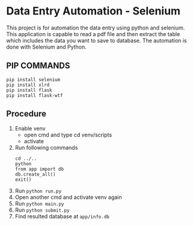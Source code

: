 # Data Entry Automation - Selenium

This project is for automation the data entry using python and selenium. This application is capable to read a pdf file and then extract the table which includes the data you want to save to database. The automation is done with Selenium and Python.

## PIP COMMANDS
```
pip install selenium
pip install xlrd
pip install flask
pip install flask-wtf
```

## Procedure
1. Enable venv
	- open cmd and type cd venv/scripts
	- activate
2. Run following commands
	```
	cd ../..
	python
	from app import db
	db.create_all()
	exit()
	```
3. Run `python run.py`
4. Open another cmd and activate venv again
5. Run `python main.py`
6. Run `python submit.py`
6. Find resulted database at `app/info.db`
